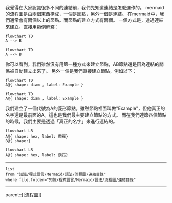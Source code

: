 我覺得在大家認識很多不同的連結前，我們先知道連結是怎麼運作的。
mermaid的流程圖是由兩個東西構成，一個是節點，另外一個是連結。
在mermaid中，我們通常會有兩個以上的節點。而節點的建立方式有兩個。
一個方式是，透過連結來建立。直接用範例解釋：
```Mermaid
flowchart TD
A --> B
```
```mermaid
flowchart TD
A --> B
```
你可以看到，我們雖然沒有用第一種方式來建立節點，AB節點還是因為連結的關係被自動建立出來了。
另外一個是我們直接建立節點，例如以下：
```Mermaid
flowchart TD
A@{ shape: diam , label: Example }
```
```mermaid
flowchart TD
A@{ shape: diam , label: Example }
```
我們建立了一個代號為A的菱形節點。雖然節點裡面叫做"Example"，但他真正的名字還是最前面的A。這也是我們最主要建立節點的方式。
而在我們連節各個節點的時候，我們主要是透過「真正的名字」來進行連結的。
```Mermaid
flowchart LR
A@{ shape: hex, label: 鑽石}
B@{ shape:}
```
```mermaid
flowchart LR
A@{ shape: hex, label: 鑽石}
```


- - -
```dataview
list
from "知識/程式語言/Mermaid/語法/流程圖/連結目錄"
where file.folder="知識/程式語言/Mermaid/語法/流程圖/連結目錄"
```
- - -
parent::[[流程圖]]

